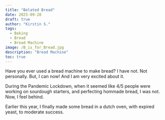 ```yaml
---
title: "Belated Bread"
date: 2025-09-28
draft: true
author: "Kirstin S."
tags:
  - Baking
  - Bread
  - Bread Machine
image: /B_is_for_Bread.jpg
description: "Bread Machine"
toc: true
---
```


Have you ever used a bread machine to make bread? I have not. Not personally. But, I can now! 
And I am very excited about it.

During the Pandemic Lockdown, when it seemed like 4/5 people were working on sourdough starters, and perfecting hommade bread, I was not.
Now, I feel  behind.

Earlier this year, I finally made some bread in a dutch oven, with expired yeast, to moderate success. 